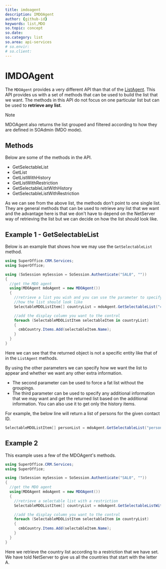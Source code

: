 ```yaml
---
title: imdoagent
description: IMDOAgent
author: {github-id}
keywords: list,MDO
so.topic: concept
so.date:
so.category: list
so.area: api-services
# so.envir:
# so.client:
---
```


# IMDOAgent

The `MDOAgent` provides a very different API than that of the [ListAgent][1]. This API provides us with a set of methods that can be used to build the list that we want. The methods in this API do not focus on one particular list but can be used to **retrieve any list**.

> [!NOTE]
> MDOAgent also returns the list grouped and filtered according to how they are defined in SOAdmin (MDO mode).

## Methods

Below are some of the methods in the API.

* GetSelectableList
* GetList
* GetListWithHistory
* GetListWithRestriction
* GetSelectableListWithHistory
* GetSelectableListWithRestriction

As we can see from the above list, the methods don’t point to one single list. They are general methods that can be used to retrieve any list that we want and the advantage here is that we don't have to depend on the NetServer way of retrieving the list but we can decide on how the list should look like.

## Example 1 - GetSelectableList

Below is an example that shows how we may use the `GetSelectableList` method.

```csharp
using SuperOffice.CRM.Services;
using SuperOffice;

using (SoSession mySession = SoSession.Authenticate("SAL0", ""))
{
  //get the MDO agent
  using(MDOAgent mdoAgent = new MDOAgent())
  {
    //retrieve a list you wish and you can use the parameter to specify
    //how the list should look like
    SelectableMDOListItem[] countryList = mdoAgent.GetSelectableList("country", false, "", false);

    //add the display column you want to the control
    foreach (SelectableMDOListItem selectableItem in countryList)
    {
      cmbCountry.Items.Add(selectableItem.Name);
    }
  }
}
```

Here we can see that the returned object is not a specific entity like that of in the `ListAgent` methods.

By using the other parameters we can specify how we want the list to appear and whether we want any other extra information.

* The second parameter can be used to force a fat list without the groupings.
* The third parameter can be used to specify any additional information that we may want and get the returned list based on the additional information. You can also use it to get only the history items.

For example, the below line will return a list of persons for the given contact ID.

```csharp
SelectableMDOListItem[] personList = mdoAgent.GetSelectableList("person", false, "contact_id=4" , false);
```

## Example 2

This example uses a few of the MDOAgent's methods.

```csharp
using SuperOffice.CRM.Services;
using SuperOffice;

using (SoSession mySession = SoSession.Authenticate("SAL0", ""))
{
  //get the MDO agent
  using(MDOAgent mdoAgent = new MDOAgent())
  {
    //retrieve a selectable list with a restriction
    SelectableMDOListItem[] countryList = mdoAgent.GetSelectableListWithRestriction("country", "", "A");

    //add the display column you want to the control
    foreach (SelectableMDOListItem selectableItem in countryList)
    {
      cmbCountry.Items.Add(selectableItem.Name);
    }
  }
}
```

Here we retrieve the country list according to a restriction that we have set. We have told NetServer to give us all the countries that start with the letter A.

<!-- Referenced links -->
[1]: ../listagent/ilistagent.md
